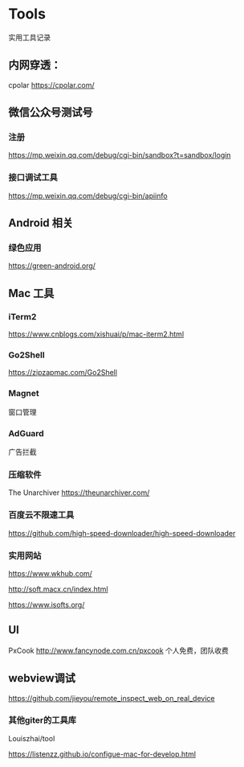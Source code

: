 # Tools
实用工具记录

## 内网穿透：
cpolar
https://cpolar.com/

## 微信公众号测试号
### 注册
https://mp.weixin.qq.com/debug/cgi-bin/sandbox?t=sandbox/login
### 接口调试工具
https://mp.weixin.qq.com/debug/cgi-bin/apiinfo

## Android 相关
### 绿色应用
https://green-android.org/

## Mac 工具
### iTerm2
https://www.cnblogs.com/xishuai/p/mac-iterm2.html
### Go2Shell
https://zipzapmac.com/Go2Shell
### Magnet
窗口管理

### AdGuard
广告拦截

### 压缩软件
The Unarchiver
https://theunarchiver.com/


### 百度云不限速工具
https://github.com/high-speed-downloader/high-speed-downloader

### 实用网站
https://www.wkhub.com/

http://soft.macx.cn/index.html

https://www.isofts.org/

## UI
PxCook
http://www.fancynode.com.cn/pxcook 个人免费，团队收费

## webview调试
https://github.com/jieyou/remote_inspect_web_on_real_device



### 其他giter的工具库
Louiszhai/tool

https://listenzz.github.io/configue-mac-for-develop.html




